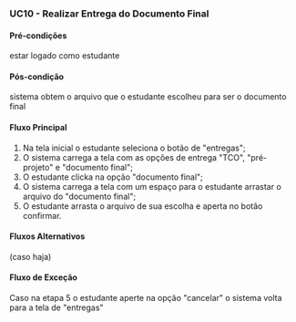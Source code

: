 ### UC10 - Realizar Entrega do Documento Final

#### Pré-condições
estar logado como estudante

#### Pós-condição
 sistema obtem o arquivo que o estudante escolheu para ser o documento final
#### Fluxo Principal
1. Na tela inicial o estudante seleciona o botão de "entregas";
2. O sistema carrega a tela com as opções de entrega "TCO", "pré-projeto" e "documento final";
3. O estudante clicka na opção "documento final";
4. O sistema carrega a tela com um espaço para o estudante arrastar o arquivo do "documento final";
5. O estudante arrasta o arquivo de sua escolha e aperta no botão confirmar.

#### Fluxos Alternativos
(caso haja)

#### Fluxo de Exceção
Caso na etapa 5 o estudante aperte na opção "cancelar" o sistema volta para a tela de "entregas"
